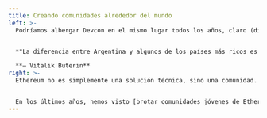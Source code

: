 ```yaml
---
title: Creando comunidades alrededor del mundo
left: >-
  Podríamos albergar Devcon en el mismo lugar todos los años, claro (diablos, sería mucho más fácil para nuestro equipo). Pero estamos trabajando para lograr el objetivo de llevar Ethereum a comunidades de todo el mundo y a lugares donde puede tener un impacto real **hoy**.


  *"La diferencia entre Argentina y algunos de los países más ricos es que en los lugares más ricos hay personas que están entusiasmadas con las ideas y la teoría de las criptomonedas, pero la gente aquí entiende profundamente que las criptomonedas están resolviendo problemas reales".* 

  **— Vitalik Buterin**
right: >-
  Ethereum no es simplemente una solución técnica, sino una comunidad. Si bien las comunidades de blockchain en Europa y América del Norte ya son fuertes y vívidas, somos más efectivos en las comunidades en desarrollo.


  En los últimos años, hemos visto [brotar comunidades jóvenes de Ethereum en América Latina], y el crecimiento potencial es tremendo. Es por eso que estamos emocionados de traer Devcon a Colombia este año.
---
```

